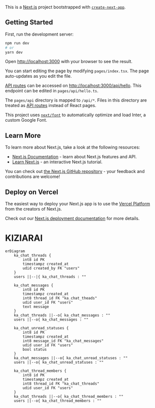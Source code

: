 This is a [Next.js](https://nextjs.org/) project bootstrapped with [`create-next-app`](https://github.com/vercel/next.js/tree/canary/packages/create-next-app).

## Getting Started

First, run the development server:

```bash
npm run dev
# or
yarn dev
```

Open [http://localhost:3000](http://localhost:3000) with your browser to see the result.

You can start editing the page by modifying `pages/index.tsx`. The page auto-updates as you edit the file.

[API routes](https://nextjs.org/docs/api-routes/introduction) can be accessed on [http://localhost:3000/api/hello](http://localhost:3000/api/hello). This endpoint can be edited in `pages/api/hello.ts`.

The `pages/api` directory is mapped to `/api/*`. Files in this directory are treated as [API routes](https://nextjs.org/docs/api-routes/introduction) instead of React pages.

This project uses [`next/font`](https://nextjs.org/docs/basic-features/font-optimization) to automatically optimize and load Inter, a custom Google Font.

## Learn More

To learn more about Next.js, take a look at the following resources:

- [Next.js Documentation](https://nextjs.org/docs) - learn about Next.js features and API.
- [Learn Next.js](https://nextjs.org/learn) - an interactive Next.js tutorial.

You can check out [the Next.js GitHub repository](https://github.com/vercel/next.js/) - your feedback and contributions are welcome!

## Deploy on Vercel

The easiest way to deploy your Next.js app is to use the [Vercel Platform](https://vercel.com/new?utm_medium=default-template&filter=next.js&utm_source=create-next-app&utm_campaign=create-next-app-readme) from the creators of Next.js.

Check out our [Next.js deployment documentation](https://nextjs.org/docs/deployment) for more details.
# KIZIARAI

```mermaid
erDiagram
    ka_chat_threads {
        int8 id PK
        timestampz created_at
        udid created_by FK "users"
    }
    users ||--|{ ka_chat_threads : ""   
    
    ka_chat_messages {
        int8 id PK
        timestampz created_at
        int8 thread_id FK "ka_chat_theads"
        udid user_id FK "users"
        text message
    }
    ka_chat_threads ||--o{ ka_chat_messages : ""
    users ||--o{ ka_chat_messages : ""

    ka_chat_unread_statuses {
        int8 id PK
        timestampz created_at
        int8 message_id FK "ka_chat_messages"
        udid user_id FK "users"
        bool status
    }
    ka_chat_messages ||--o{ ka_chat_unread_statuses : ""
    users ||--o{ ka_chat_unread_statuses : ""

    ka_chat_thread_members {
        int8 id PK
        timestampz created_at
        int8 thread_id FK "ka_chat_threads"
        udid user_id FK "users"
    }
    ka_chat_threads ||--o{ ka_chat_thread_members : ""
    users ||--o{ ka_chat_thread_members : ""
```